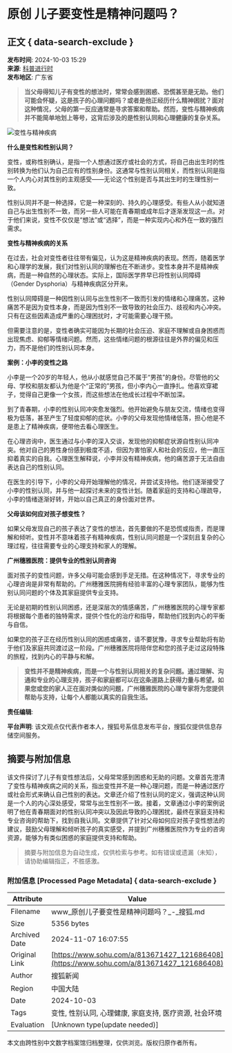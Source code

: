 # 原创 儿子要变性是精神问题吗？

## 正文 { data-search-exclude }


**发布时间**: 2024-10-03 15:29  
**来源**: [科普进行时](https://www.sohu.com/a/813671427_121686408?spm=smpc.content-abroad.content.1.17309956048996C3bsNI)  
**发布地区**: 广东省  

> **当父母得知儿子有变性的想法时，常常会感到困惑、恐慌甚至是无助。他们可能会怀疑，这是孩子的心理问题吗？或者是他正经历什么精神困扰？面对这种情况，父母的第一反应通常是寻求答案和帮助。然而，变性与精神疾病并不能简单地划上等号，这背后涉及的是性别认同和心理健康的复杂关系。**

![变性与精神疾病](https://q5.itc.cn/q_70/images01/20241003/8f50168f4d39410295df8ecfd8bcd66c.png)

**什么是变性和性别认同？**

变性，或称性别确认，是指一个人想通过医疗或社会的方式，将自己由出生时的性别转换为他们认为自己应有的性别身份。这通常与性别认同相关，而性别认同是指一个人内心对其性别的主观感受——无论这个性别是否与其出生时的生理性别一致。

性别认同并不是一种选择，它是一种深刻的、持久的心理感受。有些人从小就知道自己与出生性别不一致，而另一些人可能在青春期或成年后才逐渐发现这一点。对于他们来说，变性不仅仅是“想法”或“选择”，而是一种实现内心和外在一致的强烈需求。

**变性与精神疾病的关系**

在过去，社会对变性者往往带有偏见，认为这是精神疾病的表现。然而，随着医学和心理学的发展，我们对性别认同的理解也在不断进步。变性本身并不是精神疾病，而是一种自然的心理状态。实际上，国际医学界早已将性别认同障碍（Gender Dysphoria）与精神疾病区分开来。

性别认同障碍是一种因性别认同与出生性别不一致而引发的情绪和心理痛苦。这种痛苦不是因为变性本身，而是因为性别不一致导致的社会压力、歧视和内心冲突。只有在这些因素造成严重的心理困扰时，才可能需要心理干预。

但需要注意的是，变性者确实可能因为长期的社会压迫、家庭不理解或自身困惑而出现焦虑、抑郁等情绪问题。然而，这些情绪问题的根源往往是外界的偏见和压力，而不是他们的性别认同本身。

**案例：小李的变性之路**

小李是一个20岁的年轻人，他从小就感觉自己不属于“男孩”的身份。尽管他的父母、学校和朋友都认为他是个“正常的”男孩，但小李内心一直挣扎。他喜欢穿裙子，觉得自己更像一个女孩，而这些想法在他成长过程中不断加深。

到了青春期，小李的性别认同冲突愈发强烈。他开始避免与朋友交流，情绪也变得极为低落，甚至产生了轻度抑郁的症状。小李的父母发现他情绪低落，担心他是不是患上了精神疾病，便带他去看心理医生。

在心理咨询中，医生通过与小李的深入交谈，发现他的抑郁症状源自性别认同冲突。他对自己的男性身份感到极度不适，但因为害怕家人和社会的反应，他一直压抑着真实的自我。心理医生解释说，小李并没有精神疾病，他的痛苦源于无法自由表达自己的性别认同。

在医生的引导下，小李的父母开始理解他的情况，并尝试支持他。他们逐渐接受了小李的性别认同，并与他一起探讨未来的变性计划。随着家庭的支持和心理疏导，小李的情绪逐渐好转，开始以自己真正的身份面对世界。

**父母该如何应对孩子想变性？**

如果父母发现自己的孩子表达了变性的想法，首先要做的不是恐慌或指责，而是理解和倾听。变性并不意味着孩子有精神疾病，性别认同问题是一个深刻且复杂的心理过程，往往需要专业的心理支持和家人的理解。

**广州穗雅医院：提供专业的性别认同咨询**

面对孩子的变性问题，许多父母可能会感到手足无措。在这种情况下，寻求专业的心理咨询是非常有帮助的。广州穗雅医院拥有经验丰富的心理专家团队，能够为性别认同问题的个体及其家庭提供专业支持。

无论是初期的性别认同困惑，还是深层次的情感痛苦，广州穗雅医院的心理专家都将根据每个患者的独特需求，提供个性化的治疗和指导，帮助他们找到内心的平衡与自信。

如果您的孩子正在经历性别认同的困惑或痛苦，请不要犹豫，寻求专业帮助将有助于他们及家庭共同渡过这一阶段。广州穗雅医院将陪伴您和您的孩子走过这段特殊的旅程，找到内心的平静与和解。

> **变性并不是精神疾病，而是一个与性别认同相关的复杂问题。通过理解、沟通和专业的心理支持，孩子和家庭都可以在这条道路上获得力量与希望。如果您或您的家人正在面对类似的问题，广州穗雅医院的心理专家将为您提供帮助与支持，让每个人都能以真实的自我生活。**

**责任编辑**:

**平台声明**: 该文观点仅代表作者本人，搜狐号系信息发布平台，搜狐仅提供信息存储空间服务。
<!-- tcd_original_link https://www.sohu.com/a/813671427_121686408 -->
## 摘要与附加信息

<!-- tcd_abstract -->
该文件探讨了儿子有变性想法后，父母常常感到困惑和无助的问题。文章首先澄清了变性与精神疾病之间的关系，指出变性并不是一种心理问题，而是一种通过医疗或社会形式来确认自己性别的表达。文章还介绍了性别认同的定义，强调这种认同是一个人的内心深处感受，常常与出生性别不一致。接着，文章通过小李的案例说明了他在青春期面对的性别认同冲突以及因此导致的心理困扰，最终在家庭支持和专业咨询的帮助下，找到自我认同。文章提供了针对父母如何应对孩子变性想法的建议，鼓励父母理解和倾听孩子的真实感受，并提到广州穗雅医院作为专业的咨询资源，能够为有类似困惑的家庭提供支持和帮助。
<!-- tcd_abstract_end -->

> 摘要与附加信息为自动生成，仅供检索与参考。如有错误或遗漏（未知），请协助编辑指正，不胜感激。

### 附加信息 [Processed Page Metadata] { data-search-exclude }

| Attribute       | Value                                  |
|-----------------|----------------------------------------|
| Filename        | www_原创儿子要变性是精神问题吗？_-_搜狐.md                             |
| Size            | 5356 bytes                           |
| Archived Date   | 2024-11-07 16:07:55                             |
| Original Link   | [https://www.sohu.com/a/813671427_121686408](https://www.sohu.com/a/813671427_121686408)                       |
| Author          | 搜狐新闻                               |
| Region          | 中国大陆                               |
| Date            | 2024-10-03                                 |
| Tags            | 变性, 性别认同, 心理健康, 家庭支持, 医疗资源, 社会环境                                 |
| Evaluation            | [Unknown type(update needed)]                                 |
<!-- tcd_table_end -->

本文由跨性别中文数字档案馆归档整理，仅供浏览。版权归原作者所有。
